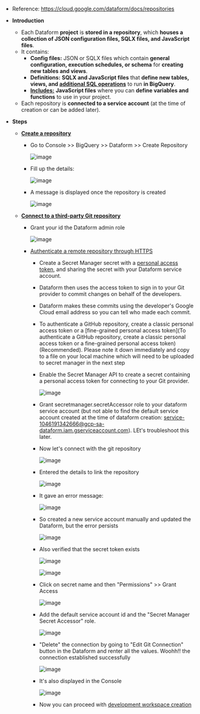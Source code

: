 - Reference: https://cloud.google.com/dataform/docs/repositories

- **Introduction**
  - Each Dataform **project** is **stored in a repository**, which **houses a collection of JSON configuration files, SQLX files, and JavaScript files**.
  - It contains:
    - **Config files:** JSON or SQLX files which contain **general configuration, execution schedules, or schema** for **creating new tables and views**.
    - **Definitions:** **SQLX and JavaScript files** that **define new tables, views, and [additional SQL operations](https://cloud.google.com/dataform/docs/custom-sql)** to run **in BigQuery**.
    - [**Includes:**](https://cloud.google.com/dataform/docs/reuse-code-includes) **JavaScript files** where you can **define variables and functions** to use in your project.
  - Each repository is **connected to a service account** (at the time of creation or can be added later).


- **Steps**
  - [**Create a repository**](https://cloud.google.com/dataform/docs/create-repository) 
    - Go to Console >> BigQuery >> Dataform >> Create Repository

      ![image](https://github.com/Ajit1279/GCP_Learning/assets/81754034/8be018b7-ef2e-4678-92fe-5b37ecda1e95)

    - Fill up the details:

      ![image](https://github.com/Ajit1279/GCP_Learning/assets/81754034/5cf056f1-db69-4825-b77b-8ab273715e35)

    - A message is displayed once the repository is created

      ![image](https://github.com/Ajit1279/GCP_Learning/assets/81754034/a03c9610-e82c-406d-bcb7-a4f4c90981e5)

  - [**Connect to a third-party Git repository**](https://cloud.google.com/dataform/docs/connect-repository)
    - Grant your id the Dataform admin role
 
      ![image](https://github.com/Ajit1279/GCP_Learning/assets/81754034/5b93e141-f3da-4672-8736-b6c65b33028e)

    - [Authenticate a remote repository through HTTPS](https://cloud.google.com/dataform/docs/connect-repository#authenticate_a_remote_repository_through_https)
      - Create a Secret Manager secret with a [personal access token](https://docs.github.com/en/authentication/keeping-your-account-and-data-secure/managing-your-personal-access-tokens#about-personal-access-tokens), and sharing the secret with your Dataform service account.
      - Dataform then uses the access token to sign in to your Git provider to commit changes on behalf of the developers.
      - Dataform makes these commits using the developer's Google Cloud email address so you can tell who made each commit.
      - To authenticate a GitHub repository, create a classic personal access token or a [fine-grained personal access token](To authenticate a GitHub repository, create a classic personal access token or a fine-grained personal access token) (Recommended). Please note it down immediately and copy to a file on your local machine which will need to be uploaded to secret manager in the next step
      - Enable the Secret Manager API to create a secret containing a personal access token for connecting to your Git provider.
   
        ![image](https://github.com/Ajit1279/GCP_Learning/assets/81754034/4e421f59-4c62-40e5-9f4f-ea900f2570bb)
 
       
      - Grant secretmanager.secretAccessor role to your dataform service account (but not able to find the default service account created at the time of dataform creation: service-1046191342666@gcp-sa-dataform.iam.gserviceaccount.com). LEt's troubleshoot this later.
     
      - Now let's connect with the git repository
   
        ![image](https://github.com/Ajit1279/GCP_Learning/assets/81754034/8ef56223-ee6a-460e-a600-c729ff10afce)
 

      - Entered the details to link the repository
   
        ![image](https://github.com/Ajit1279/GCP_Learning/assets/81754034/d8cf7879-2a7e-469b-9a44-09f3f8e1dfed)


      - It gave an error message:
   
        ![image](https://github.com/Ajit1279/GCP_Learning/assets/81754034/4c2ef3fc-749e-4882-bda1-d3d283919021)


      - So created a new service account manually and updated the Dataform, but the error persists
   
        ![image](https://github.com/Ajit1279/GCP_Learning/assets/81754034/9f859378-25e3-40fc-8b09-1ac5dd6cca09)


      - Also verified that the secret token exists

        ![image](https://github.com/Ajit1279/GCP_Learning/assets/81754034/249dcc5f-43b1-4748-9e2a-9eb5cf3c1b6a)


        ![image](https://github.com/Ajit1279/GCP_Learning/assets/81754034/fb4ab768-1b45-4a79-98e6-a76629ff5556)

      
      - Click on secret name and then "Permissions" >> Grant Access

        ![image](https://github.com/Ajit1279/GCP_Learning/assets/81754034/83cbfa2f-6cdd-40d9-9c70-9f64e7cf1e74)

      - Add the default service account id and the "Secret Manager Secret Accessor" role.
   
        ![image](https://github.com/Ajit1279/GCP_Learning/assets/81754034/7d4d71a3-89f5-4f65-93fa-9b9258af1550)

      - "Delete" the connection by going to "Edit Git Connection" button in the Dataform and renter all the values. Woohh!! the connection established successfully

        ![image](https://github.com/Ajit1279/GCP_Learning/assets/81754034/41b2bbb9-c9ee-43eb-8715-6776c38ea90c)


      - It's also displayed in the Console
   
        ![image](https://github.com/Ajit1279/GCP_Learning/assets/81754034/af715b6f-d8c2-4127-b982-7b79a712af1d)


      - Now you can proceed with [development workspace creation](https://github.com/Ajit1279/GCP_Learning/blob/main/20240316_BigDataAnalytics/240420_BigQuery/240519_Console/BQ_Dataform_Workspace.md) 

        
        
